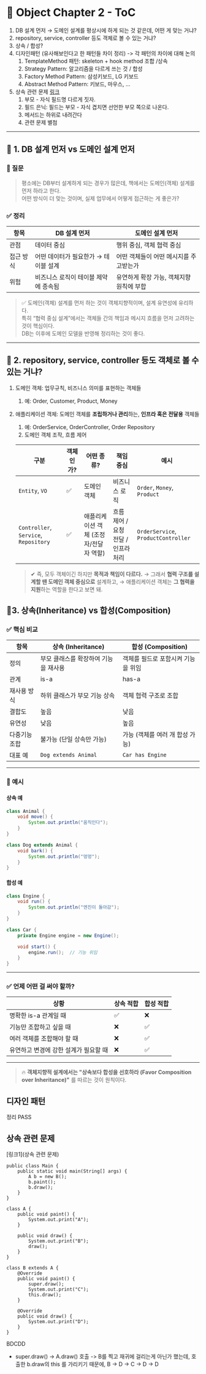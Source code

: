 #  📝 Object Chapter 2 - ToC

1. DB 설계 먼저 → 도메인 설계를 평상시에 하게 되는 것 같은데, 어떤 게 맞는 거냐?
2. repository, service, controller 등도 객체로 볼 수 있는 거냐?
3. 상속 / 합성?
4. 디자인패턴 (유사해보인다고 한 패턴들 차이 정리) -> 각 패턴의 차이에 대해 논의
   1. TemplateMethod 패턴: skeleton + hook method 조합  /상속
   2. Strategy Pattern: 알고리즘을 다르게 쓰는 것 / 합성 
   3. Factory Method Pattern: 삼성키보드, LG 키보드  
   4. Abstract Method Pattern: 키보드, 마우스, ...
5. 상속 관련 문제 [링크](https://github.com/minhee0327/objects/blob/main/jino/week2/chapter2.md#%EC%83%81%EC%86%8D-%EB%AC%B8%EC%A0%9C)  
   1. 부모 - 자식 필드명 다르게 짓자.   
   2. 필드 은닉: 필드는 부모 - 자식 겹치면 선언한 부모 쪽으로 나온다.
   3. 메서드는 하위로 내려간다  
   4. 관련 문제 별첨

---



## 📘 1. DB 설계 먼저 vs 도메인 설계 먼저

### 💬 질문
> 평소에는 DB부터 설계하게 되는 경우가 많은데, 책에서는 도메인(객체) 설계를 먼저 하라고 한다.  
> 어떤 방식이 더 맞는 것이며, 실제 업무에서 어떻게 접근하는 게 좋은가?

### ✅ 정리

| 항목             | DB 설계 먼저             | 도메인 설계 먼저          |
|------------------|--------------------------|----------------------------|
| 관점             | 데이터 중심              | 행위 중심, 객체 협력 중심 |
| 접근 방식        | 어떤 데이터가 필요한가 → 테이블 설계 | 어떤 객체들이 어떤 메시지를 주고받는가 |
| 위험             | 비즈니스 로직이 테이블 제약에 종속됨 | 유연하게 확장 가능, 객체지향 원칙에 부합 |

> ✅ 도메인(객체) 설계를 먼저 하는 것이 객체지향적이며, 설계 유연성에 유리하다.  
> 특히 “협력 중심 설계”에서는 객체들 간의 책임과 메시지 흐름을 먼저 고려하는 것이 핵심이다.  
> DB는 이후에 도메인 모델을 반영해 정리하는 것이 좋다.

---



## 📘 2. repository, service, controller 등도 객체로 볼 수 있는 거냐?

1. 도메인 객체: 업무규칙, 비즈니스 의미를 표현하는 객체들

   1. 예: Order, Customer, Product, Money

2. 애플리케이션 객체: 도메인 객체를 **조립하거나 관리**하는, **인프라 혹은 전달용** 객체들

   1. 예: OrderService, OrderController, Order Repository
   2. 도메인 객체 조작, 흐름 제어

   | 구분                                  | 객체인가? | 어떤 종류?                             | 책임 중심                           | 예시                                |
   | ------------------------------------- | --------- | -------------------------------------- | ----------------------------------- | ----------------------------------- |
   | `Entity`, `VO`                        | ✅         | 도메인 객체                            | 비즈니스 로직                       | `Order`, `Money`, `Product`         |
   | `Controller`, `Service`, `Repository` | ✅         | 애플리케이션 객체 (조정자/전달자 역할) | 흐름 제어 / 요청 전달 / 인프라 처리 | `OrderService`, `ProductController` |

   > ✔ 즉, 모두 객체이긴 하지만 **목적과 책임이 다르다.**
   >  → 그래서 **협력 구조를 설계할 땐 도메인 객체 중심으로** 설계하고,
   >  → 애플리케이션 객체는 **그 협력을 지원**하는 역할을 한다고 보면 돼.



## 📘3. 상속(Inheritance) vs 합성(Composition)

### ✅ 핵심 비교

| 항목        | 상속 (Inheritance)             | 합성 (Composition)            |
|-------------|--------------------------------|-------------------------------|
| 정의        | 부모 클래스를 확장하여 기능을 재사용 | 객체를 필드로 포함시켜 기능을 위임 |
| 관계        | is-a                          | has-a                         |
| 재사용 방식 | 하위 클래스가 부모 기능 상속    | 객체 협력 구조로 조합         |
| 결합도      | 높음                           | 낮음                          |
| 유연성      | 낮음                           | 높음                          |
| 다중기능 조합 | 불가능 (단일 상속만 가능)     | 가능 (객체를 여러 개 합성 가능) |
| 대표 예     | `Dog extends Animal`           | `Car has Engine`              |

---

### 🧩 예시

#### 상속 예

```java
class Animal {
    void move() {
        System.out.println("움직인다");
    }
}

class Dog extends Animal {
    void bark() {
        System.out.println("멍멍");
    }
}
```

#### 합성 예

```java
class Engine {
    void run() {
        System.out.println("엔진이 돌아감");
    }
}

class Car {
    private Engine engine = new Engine();

    void start() {
        engine.run();  // 기능 위임
    }
}
```

---

### ✅ 언제 어떤 걸 써야 할까?

| 상황                         | 상속 적합 | 합성 적합 |
|------------------------------|-----------|------------|
| 명확한 is-a 관계일 때        | ✅        | ❌         |
| 기능만 조합하고 싶을 때      | ❌        | ✅         |
| 여러 객체를 조합해야 할 때   | ❌        | ✅         |
| 유연하고 변경에 강한 설계가 필요할 때 | ❌        | ✅         |

---

> 🔥 **객체지향적 설계에서는 "상속보다 합성을 선호하라 (Favor Composition over Inheritance)"** 를 따르는 것이 원칙이다.



## 디자인 패턴

정리 PASS



## 상속 관련 문제

[링크1](상속 관련 문제)

```
public class Main {
    public static void main(String[] args) {
        A b = new B();
        b.paint(); 
        b.draw();   
    }
}

class A {
    public void paint() {
        System.out.print("A");
    }

    public void draw() {
        System.out.print("B");
        draw(); 
    }
}

class B extends A {
    @Override
    public void paint() {
        super.draw();          
        System.out.print("C");
        this.draw();          
    }

    @Override
    public void draw() {
        System.out.print("D"); 
    }
}

```

BDCDD

* super.draw() -> A.draw() 호출 -> B를 찍고 재귀에 걸리는게 아닌가 했는데, 호출한 b.draw의 this 를 가리키기 때문에, B -> D -> C -> D -> D
